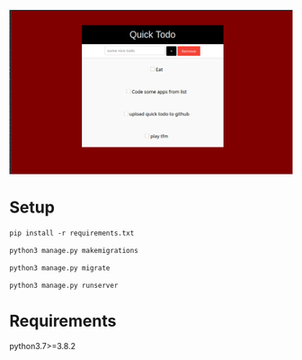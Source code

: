 ![showcase](images/showcase.png)

# Setup

`pip install -r requirements.txt`

`python3 manage.py makemigrations`

`python3 manage.py migrate`

`python3 manage.py runserver`

# Requirements

python3.7>=3.8.2
